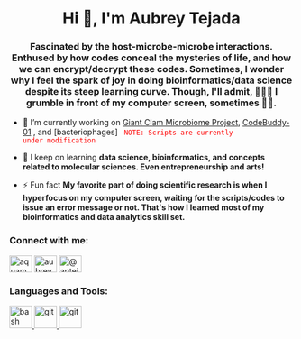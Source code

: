 <h1 align="center">Hi 👋, I'm Aubrey Tejada</h1>
<h3 align="center">Fascinated by the host-microbe-microbe interactions. Enthused by how codes conceal the mysteries of life, and how we can encrypt/decrypt these codes. Sometimes, I wonder why I feel the spark of joy in doing bioinformatics/data science despite its steep learning curve. Though, I'll admit, 🤯😮‍💨 I grumble in front of my computer screen, sometimes 👩‍💻. </h3>

- 🔭 I’m currently working on [Giant Clam Microbiome Project](https://github.com/aptejada/GCMicrobiome),  [CodeBuddy-01](https://github.com/aptejada/CodeBuddy-01) , and [bacteriophages] <code style="color:red"> NOTE: Scripts are currently under modification</code>

- 🌱 I keep on learning **data science, bioinformatics, and concepts related to molecular sciences. Even entrepreneurship and arts!**

- ⚡ Fun fact **My favorite part of doing scientific research is when I hyperfocus on my computer screen, waiting for the scripts/codes to issue an error message or not. That's how I learned most of my bioinformatics and data analytics skill set.**

<h3 align="left">Connect with me:</h3>
<p align="left">
<a href="https://twitter.com/aquamarie_ne" target="blank"><img align="center" src="https://raw.githubusercontent.com/rahuldkjain/github-profile-readme-generator/master/src/images/icons/Social/twitter.svg" alt="aquamarie_ne" height="30" width="40" /></a>
<a href="https://linkedin.com/in/aptejada" target="blank"><img align="center" src="https://raw.githubusercontent.com/rahuldkjain/github-profile-readme-generator/master/src/images/icons/Social/linked-in-alt.svg" alt="aubrey joy tejada" height="30" width="40" /></a>
<a href="https://medium.com/@aptejada" target="blank"><img align="center" src="https://raw.githubusercontent.com/rahuldkjain/github-profile-readme-generator/master/src/images/icons/Social/medium.svg" alt="@aptejada" height="30" width="40" /></a>
</p>

<h3 align="left">Languages and Tools:</h3>
<p align="left"> <a href="https://www.gnu.org/software/bash/" target="_blank" rel="noreferrer"> <img src="https://www.vectorlogo.zone/logos/gnu_bash/gnu_bash-icon.svg" alt="bash" width="40" height="40"/> </a> <a href="https://git-scm.com/" target="_blank" rel="noreferrer"> <img src="https://www.vectorlogo.zone/logos/git-scm/git-scm-icon.svg" alt="git" width="40" height="40"/> </a> <a href="https://git-scm.com/" target="_blank" rel="noreferrer"> <img src="https://www.vectorlogo.zone/logos/r-project/r-project-official.svg" alt="git" width="40" height="40"/> </a> </p> 
